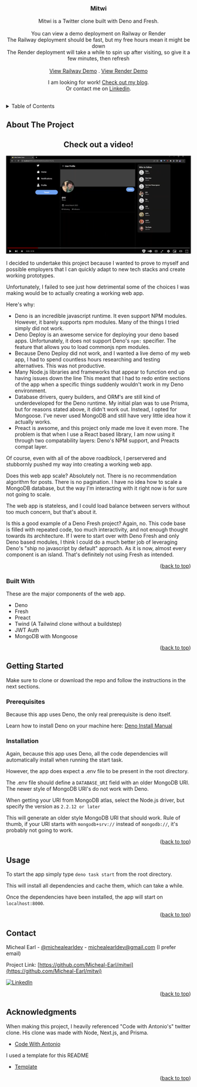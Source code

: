 <!-- Improved compatibility of back to top link: See: https://github.com/othneildrew/Best-README-Template/pull/73 -->

<a name="readme-top"></a>

<!-- PROJECT LOGO -->
<br />
<div align="center">

<h3 align="center">Mitwi</h3>

<p align="center">
    Mitwi is a Twitter clone built with Deno and Fresh.
    <br />
    <br />
    You can view a demo deployment on Railway or Render
    <br />
    The Railway deployment should be fast, but my free hours mean it might be down
    <br />
    The Render deployment will take a while to spin up after visiting, so give it a few minutes, then refresh
    <br />
    <br />
    <a href="https://mitwi-production.up.railway.app/">View Railway Demo</a>
    .
    <a href="https://mitwi.onrender.com/">View Render Demo</a>
  </p>
</div>

<p align="center">
    I am looking for work! <a href="https://mikesprogram.com/">Check out my blog</a>.
    <br />
    Or contact me on <a href="https://www.linkedin.com/in/micheal-earl/">Linkedin</a>.

</p>

<br />

<!-- TABLE OF CONTENTS -->
<details>
  <summary>Table of Contents</summary>
  <ol>
    <li>
      <a href="#about-the-project">About The Project</a>
      <ul>
        <li><a href="#built-with">Built With</a></li>
      </ul>
    </li>
    <li>
      <a href="#getting-started">Getting Started</a>
      <ul>
        <li><a href="#prerequisites">Prerequisites</a></li>
        <li><a href="#installation">Installation</a></li>
      </ul>
    </li>
    <li><a href="#usage">Usage</a></li>
    <li><a href="#roadmap">Post Mortem</a></li>
    <li><a href="#contact">Contact</a></li>
    <li><a href="#acknowledgments">Acknowledgments</a></li>
  </ol>
</details>

<!-- ABOUT THE PROJECT -->

## About The Project

<h2 align="center">
  Check out a video!
</h2>

[![Mitwi Screen Shot][product-screenshot]](https://www.youtube.com/watch?v=0Ip1Dl0pyxw)

I decided to undertake this project because I wanted to prove to myself and
possible employers that I can quickly adapt to new tech stacks and create
working prototypes.

Unfortunately, I failed to see just how detrimental some of the choices I was
making would be to actually creating a working web app.

Here's why:

- Deno is an incredible javascript runtime. It even support NPM modules.
  However, it barely supports npm modules. Many of the things I tried simply did
  not work.
- Deno Deploy is an awesome service for deploying your deno based apps.
  Unfortunately, it does not support Deno's `npm:` specifier. The feature that
  allows you to load commonjs npm modules.
- Because Deno Deploy did not work, and I wanted a live demo of my web app, I
  had to spend countless hours researching and testing alternatives. This was
  not productive.
- Many Node.js libraries and frameworks that appear to function end up having
  issues down the line This meant that I had to redo entire sections of the app
  when a specific things suddenly wouldn't work in my Deno environment.
- Database drivers, query builders, and ORM's are still kind of underdeveloped
  for the Deno runtime. My initial plan was to use Prisma, but for reasons
  stated above, it didn't work out. Instead, I opted for Mongoose. I've never
  used MongoDB and still have very little idea how it actually works.
- Preact is awsome, and this project only made me love it even more. The problem
  is that when I use a React based library, I am now using it through two
  compatability layers: Deno's NPM support, and Preacts compat layer.

Of course, even with all of the above roadblock, I perservered and stubbornly
pushed my way into creating a working web app.

Does this web app scale? Absolutely not. There is no recommendation algorithm
for posts. There is no pagination. I have no idea how to scale a MongoDB
database, but the way I'm interacting with it right now is for sure not going to
scale.

The web app is stateless, and I could load balance between servers without too
much concern, but that's about it.

Is this a good example of a Deno Fresh project? Again, no. This code base is
filled with repeated code, too much interactivity, and not enough thought
towards its architecture. If I were to start over with Deno Fresh and only Deno
based modules, I think I could do a much better job of leveraging Deno's "ship
no javascript by default" approach. As it is now, almost every component is an
island. That's definitely not using Fresh as intended.

<p align="right">(<a href="#readme-top">back to top</a>)</p>

### Built With

These are the major components of the web app.

- Deno
- Fresh
- Preact
- Twind (A Tailwind clone without a buildstep)
- JWT Auth
- MongoDB with Mongoose

<p align="right">(<a href="#readme-top">back to top</a>)</p>

<!-- GETTING STARTED -->

## Getting Started

Make sure to clone or download the repo and follow the instructions in the next
sections.

### Prerequisites

Because this app uses Deno, the only real prerequisite is deno itself.

Learn how to install Deno on your machine here:
[Deno Install Manual](https://deno.land/manual@v1.32.1/getting_started/installation)

### Installation

Again, because this app uses Deno, all the code dependencies will automatically
install when running the start task.

However, the app does expect a .env file to be present in the root directory.

The .env file should define a `DATABASE_URI` field with an older MongoDB URI.
The newer style of MongoDB URI's do not work with Deno.

When getting your URI from MongoDB atlas, select the Node.js driver, but specify
the version as `2.2.12 or later`

This will generate an older style MongoDB URI that should work. Rule of thumb,
if your URI starts with `mongodb+srv://` instead of `mongodb://`, it's probably
not going to work.

<p align="right">(<a href="#readme-top">back to top</a>)</p>

<!-- USAGE EXAMPLES -->

## Usage

To start the app simply type `deno task start` from the root directory.

This will install all dependencies and cache them, which can take a while.

Once the dependencies have been installed, the app will start on
`localhost:8000`.

<p align="right">(<a href="#readme-top">back to top</a>)</p>

<!-- CONTACT -->

## Contact

Micheal Earl - [@michealearldev](https://twitter.com/michealearldev) -
michealearldev@gmail.com (I prefer email)

Project Link:
[https://github.com/Micheal-Earl/mitwi](https://github.com/Micheal-Earl/mitwi)

[![LinkedIn][linkedin-shield]][linkedin-url]

<p align="right">(<a href="#readme-top">back to top</a>)</p>

<!-- ACKNOWLEDGMENTS -->

## Acknowledgments

When making this project, I heavily referenced "Code with Antonio's" twitter
clone. His clone was made with Node, Next.js, and Prisma.

- [Code With Antonio](https://github.com/AntonioErdeljac)

I used a template for this README

- [Template](https://github.com/othneildrew/Best-README-Template#about-the-project)

<p align="right">(<a href="#readme-top">back to top</a>)</p>

<!-- MARKDOWN LINKS & IMAGES -->
<!-- https://www.markdownguide.org/basic-syntax/#reference-style-links -->

[linkedin-shield]: https://img.shields.io/badge/-LinkedIn-black.svg?style=for-the-badge&logo=linkedin&colorB=555
[linkedin-url]: https://www.linkedin.com/in/micheal-earl/
[product-screenshot]: static/thumb.png
